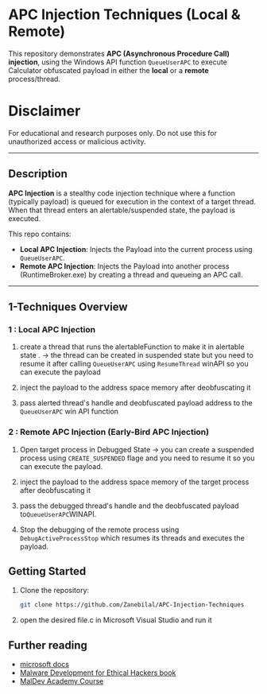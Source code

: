 # APC Injection Techniques (Local & Remote)

This repository demonstrates **APC (Asynchronous Procedure Call) injection**, using the Windows API function `QueueUserAPC` to execute Calculator obfuscated payload in either the **local** or a **remote** process/thread.

# Disclaimer 
For educational and research purposes only. Do not use this for unauthorized access or malicious activity.

---

## Description

**APC Injection** is a stealthy code injection technique where a function (typically payload) is queued for execution in the context of a target thread. When that thread enters an alertable/suspended state, the payload is executed.

This repo contains:
-  **Local APC Injection**: Injects the Payload into the current process using `QueueUserAPC`.
-  **Remote APC Injection**: Injects the Payload into another process (RuntimeBroker.exe) by creating a thread and queueing an APC call.

---

## 1-Techniques Overview

### 1 : Local APC Injection
1. create a thread that runs the alertableFunction to make it in alertable state .
  -> the thread can be created in suspended state but you need to resume it after calling `QueueUserAPC` using `ResumeThread` winAPI so you can execute the payload

2. inject the payload to the address space memory after deobfuscating it
3. pass alerted thread's handle and deobfuscated payload address to the `QueueUserAPC` win API function 

### 2 : Remote APC Injection (Early-Bird APC Injection)
1. Open target process in Debugged State 
  -> you can create a suspended process using `CREATE_SUSPENDED` flage and you need to resume it so you can execute the payload.

2. inject the payload to the address space memory of the target process after deobfuscating it 
3. pass the debugged thread's handle and the deobfuscated payload to`QueueUserAPC`WINAPI.
4. Stop the debugging of the remote process using `DebugActiveProcessStop` which resumes its threads and executes the payload.

## Getting Started
1. Clone the repository:

    ```bash
    git clone https://github.com/Zanebilal/APC-Injection-Techniques 
    ```
 2. open the desired file.c in Microsoft Visual Studio and run it   

 ## Further reading
  - [microsoft docs](https://learn.microsoft.com/en-us/windows/win32/api/processthreadsapi/nf-processthreadsapi-queueuserapc)
- [Malware Development for Ethical Hackers book](https://www.abebooks.co.uk/9781801810173/Malware-Development-Ethical-Hackers-Learn-1801810176/plp)
- [MalDev Academy Course](https://maldevacademy.com/)
